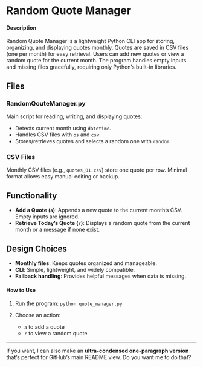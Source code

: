 # Random Quote Manager

#### Description

Random Quote Manager is a lightweight Python CLI app for storing, organizing, and displaying quotes monthly. Quotes are saved in CSV files (one per month) for easy retrieval. Users can add new quotes or view a random quote for the current month. The program handles empty inputs and missing files gracefully, requiring only Python’s built-in libraries.

## Files

### RandomQouteManager.py

Main script for reading, writing, and displaying quotes:

* Detects current month using `datetime`.
* Handles CSV files with `os` and `csv`.
* Stores/retrieves quotes and selects a random one with `random`.

### CSV Files

Monthly CSV files (e.g., `quotes_01.csv`) store one quote per row. Minimal format allows easy manual editing or backup.

## Functionality

* **Add a Quote (`a`)**: Appends a new quote to the current month’s CSV. Empty inputs are ignored.
* **Retrieve Today’s Quote (`r`)**: Displays a random quote from the current month or a message if none exist.

## Design Choices

* **Monthly files**: Keeps quotes organized and manageable.
* **CLI**: Simple, lightweight, and widely compatible.
* **Fallback handling**: Provides helpful messages when data is missing.

#### How to Use

1. Run the program:
   `python quote_manager.py`
2. Choose an action:

   * `a` to add a quote
   * `r` to view a random quote

---

If you want, I can also make an **ultra-condensed one-paragraph version** that’s perfect for GitHub’s main README view. Do you want me to do that?
